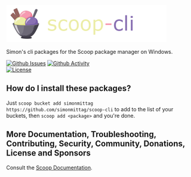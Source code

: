 ![](scoop.png)

Simon's cli packages for the Scoop package manager on Windows.

[![Github Issues](https://img.shields.io/github/issues/simonmittag/homebrew-cli)](https://github.com/simonmittag/scoop-cli/issues)
[![Github Activity](https://img.shields.io/github/commit-activity/m/simonmittag/scoop-cli)](https://img.shields.io/github/commit-activity/m/simonmittag/scoop-cli)  
[![License](https://img.shields.io/badge/License-BSD%202--Clause-orange.svg)](https://github.com/simonmittag/scoop-cli/blob/master/LICENSE.txt)


## How do I install these packages?

Just ```scoop bucket add simonmittag https://github.com/simonmittag/scoop-cli``` to add to the list of your buckets, then ```scoop add <package>``` and you're done.

## More Documentation, Troubleshooting, Contributing, Security, Community, Donations, License and Sponsors

Consult the [Scoop Documentation](https://scoop.sh).
